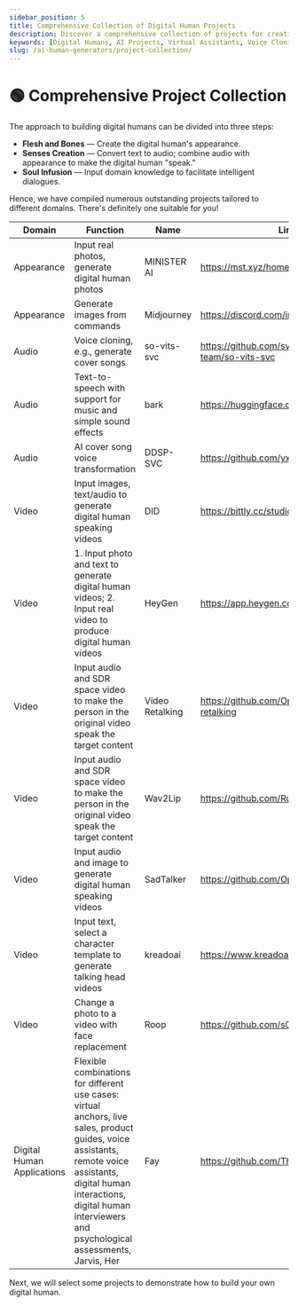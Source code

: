 ```yaml
---
sidebar_position: 5
title: Comprehensive Collection of Digital Human Projects
description: Discover a comprehensive collection of projects for creating digital humans, covering everything from appearance to voice synthesis and intelligent dialogues.
keywords: [Digital Humans, AI Projects, Virtual Assistants, Voice Cloning, Image Generation, Video Synthesis]
slug: /ai-human-generators/project-collection/
---
```


# 🟢 Comprehensive Project Collection

The approach to building digital humans can be divided into three steps:

- **Flesh and Bones** — Create the digital human's appearance.
- **Senses Creation** — Convert text to audio; combine audio with appearance to make the digital human "speak."
- **Soul Infusion** — Input domain knowledge to facilitate intelligent dialogues.

Hence, we have compiled numerous outstanding projects tailored to different domains. There's definitely one suitable for you!

| Domain | Function | Name | Link | Notes | Updated |
| --- | --- | --- | --- | --- | --- |
| Appearance | Input real photos, generate digital human photos | MINISTER AI | https://mst.xyz/home | Free stable | 23/08/07 |
| Appearance | Generate images from commands | Midjourney | https://discord.com/invite/midjourney | Free trial available | 23/08/07 |
| Audio | Voice cloning, e.g., generate cover songs | so-vits-svc | https://github.com/svc-develop-team/so-vits-svc | Open source | 23/08/07 |
| Audio | Text-to-speech with support for music and simple sound effects | bark | https://huggingface.co/spaces/suno/bark | Open source | 23/08/07 |
| Audio | AI cover song voice transformation | DDSP-SVC | https://github.com/yxlllc/DDSP-SVC | Open source, suitable for low-spec computers | 23/08/07 |
| Video | Input images, text/audio to generate digital human speaking videos | DID | https://bittly.cc/studioDI | Free trial available. More info: https://www.learnprompt.pro/docs/Images/start | 23/08/07 |
| Video | 1. Input photo and text to generate digital human videos; 2. Input real video to produce digital human videos | HeyGen | https://app.heygen.com/ | Subscription required | 23/08/07 |
| Video | Input audio and SDR space video to make the person in the original video speak the target content | Video Retalking | https://github.com/OpenTalker/video-retalking | Open source | 23/08/07 |
| Video | Input audio and SDR space video to make the person in the original video speak the target content | Wav2Lip | https://github.com/Rudrabha/Wav2Lip | Open source | 23/08/07 |
| Video | Input audio and image to generate digital human speaking videos | SadTalker | https://github.com/OpenTalker/SadTalker | Open source, also supports direct Windows app installation: https://www.bilibili.com/video/BV1gW4y1o7FC/ | 23/08/07 |
| Video | Input text, select a character template to generate talking head videos | kreadoai | https://www.kreadoai.com/ | Free. The website also supports AI image segmentation and other functions | 23/08/07 |
| Video | Change a photo to a video with face replacement | Roop | https://github.com/s0md3v/roop | Open source, try it on: https://colab.research.google.com/drive/157RluIDQnvjQy9UBFXL8U5Q-UwgZPqAK | 23/08/07 |
| Digital Human Applications | Flexible combinations for different use cases: virtual anchors, live sales, product guides, voice assistants, remote voice assistants, digital human interactions, digital human interviewers and psychological assessments, Jarvis, Her | Fay | https://github.com/TheRamU/Fay | Open source | 23/08/07 |

Next, we will select some projects to demonstrate how to build your own digital human.
